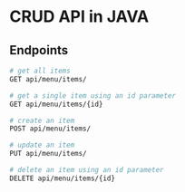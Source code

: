 # CRUD API in JAVA

## Endpoints ##

```bash
# get all items
GET api/menu/items/

# get a single item using an id parameter
GET api/menu/items/{id}

# create an item
POST api/menu/items/

# update an item
PUT api/menu/items/

# delete an item using an id parameter
DELETE api/menu/items/{id}
```